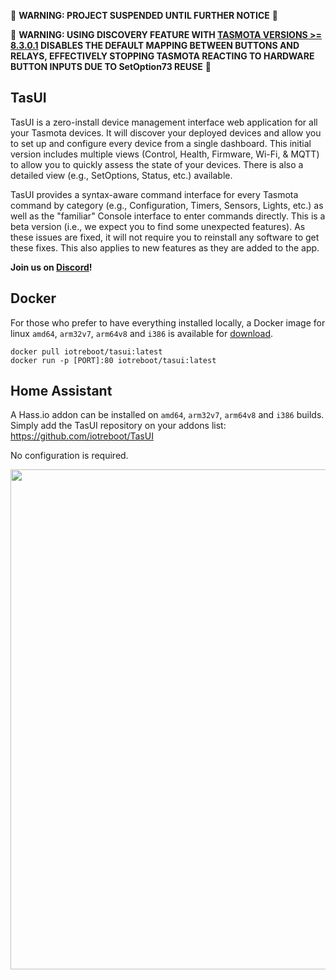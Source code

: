 :rotating_light: **WARNING: PROJECT SUSPENDED UNTIL FURTHER NOTICE** :rotating_light:

:rotating_light: **WARNING: USING DISCOVERY FEATURE WITH [TASMOTA VERSIONS >= 8.3.0.1](https://github.com/arendst/Tasmota/blob/development/tasmota/CHANGELOG.md#8301-20200514) DISABLES THE DEFAULT MAPPING BETWEEN BUTTONS AND RELAYS, EFFECTIVELY STOPPING TASMOTA REACTING TO HARDWARE BUTTON INPUTS DUE TO SetOption73 REUSE** :rotating_light:

## TasUI
TasUI is a zero-install device management interface web application for all your Tasmota devices. 
It will discover your deployed devices and allow you to set up and configure every device from a single dashboard. 
This initial version includes multiple views (Control, Health, Firmware, Wi-Fi, & MQTT) to allow you to quickly assess the state of your devices. There is also a detailed view (e.g., SetOptions, Status, etc.) available. 

TasUI provides a syntax-aware command interface for every Tasmota command by category (e.g., Configuration, Timers, Sensors, Lights, etc.) as well as the "familiar" Console interface to enter commands directly. This is a beta version (i.e., we expect you to find some unexpected features). As these issues are fixed, it will not require you to reinstall any software to get these fixes. This also applies to new features as they are added to the app.

**Join us on [Discord](https://discord.gg/zc6az8J)!** 

## Docker
For those who prefer to have everything installed locally, a Docker image for linux `amd64`, `arm32v7`, `arm64v8` and `i386` is available for [download](https://hub.docker.com/repository/docker/iotreboot/tasui).

```
docker pull iotreboot/tasui:latest
docker run -p [PORT]:80 iotreboot/tasui:latest
```

## Home Assistant
A Hass.io addon can be installed on `amd64`, `arm32v7`, `arm64v8` and `i386` builds. Simply add the TasUI repository on your addons list: https://github.com/iotreboot/TasUI

No configuration is required.

<img src="https://user-images.githubusercontent.com/7702766/72171387-a2190c80-33b1-11ea-9e1c-ca855da1fed1.png" width="800" class="center">
